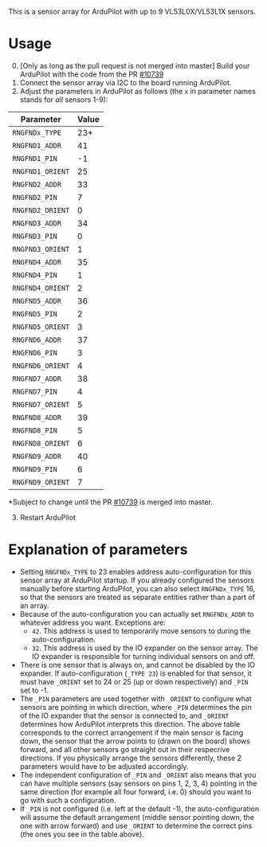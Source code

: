 This is a sensor array for ArduPilot with up to 9 VL53L0X/VL53L1X sensors.

# Usage
0. [Only as long as the pull request is not merged into master] Build your ArduPilot with the code from the PR [#10739](https://github.com/ArduPilot/ardupilot/pull/10739)
1. Connect the sensor array via I2C to the board running ArduPilot.
2. Adjust the parameters in ArduPilot as follows (the `x` in parameter names stands for _all_ sensors 1-9):

Parameter        | Value
-----------------|------
`RNGFNDx_TYPE`   | 23*
`RNGFND1_ADDR`   | 41
`RNGFND1_PIN`    | -1
`RNGFND1_ORIENT` | 25
`RNGFND2_ADDR`   | 33
`RNGFND2_PIN`    | 7
`RNGFND2_ORIENT` | 0
`RNGFND3_ADDR`   | 34
`RNGFND3_PIN`    | 0
`RNGFND3_ORIENT` | 1
`RNGFND4_ADDR`   | 35
`RNGFND4_PIN`    | 1
`RNGFND4_ORIENT` | 2
`RNGFND5_ADDR`   | 36
`RNGFND5_PIN`    | 2
`RNGFND5_ORIENT` | 3
`RNGFND6_ADDR`   | 37
`RNGFND6_PIN`    | 3
`RNGFND6_ORIENT` | 4
`RNGFND7_ADDR`   | 38
`RNGFND7_PIN`    | 4
`RNGFND7_ORIENT` | 5
`RNGFND8_ADDR`   | 39
`RNGFND8_PIN`    | 5
`RNGFND8_ORIENT` | 6
`RNGFND9_ADDR`   | 40
`RNGFND9_PIN`    | 6
`RNGFND9_ORIENT` | 7

*Subject to change until the PR [#10739](https://github.com/ArduPilot/ardupilot/pull/10739) is merged into master.

3. Restart ArduPilot

# Explanation of parameters
- Setting `RNGFNDx_TYPE` to 23 enables address auto-configuration for this sensor array at ArduPilot startup. If you already configured the sensors manually before starting ArduPilot, you can also select `RNGFNDx_TYPE` 16, so that the sensors are treated as separate entities rather than a part of an array.
- Because of the auto-configuration you can actually set `RNGFNDx_ADDR` to whatever address you want. Exceptions are:
   - `42`. This address is used to temporarily move sensors to during the auto-configuration.
   - `32`. This address is used by the IO expander on the sensor array. The IO expander is responsible for turning individual sensors on and off.
- There is one sensor that is always on, and cannot be disabled by the IO expander. If auto-configuration (`_TYPE 23`) is enabled for that sensor, it must have `_ORIENT` set to 24 or 25 (up or down respectively) and `_PIN` set to -1.
- The `_PIN` parameters are used together with `_ORIENT` to configure what sensors are pointing in which direction, where `_PIN` determines the pin of the IO expander that the sensor is connected to, and `_ORIENT` determines how ArduPilot interprets this direction. The above table corresponds to the correct arrangement if the main sensor is facing down, the sensor that the arrow points to (drawn on the board) shows forward, and all other sensors go straight out in their respecrive directions. If you physically arrange the sensors differently, these 2 parameters would have to be adjusted accordingly.
- The independent configuration of `_PIN` and `_ORIENT` also means that you can have multiple sensors (say sensors on pins 1, 2, 3, 4) pointing in the same direction (for example all four forward, i.e. 0) should you want to go with such a configuration.
- If `_PIN` is not configured (i.e. left at the default -1), the auto-configuration will assume the default arrangement (middle sensor pointing down, the one with arrow forward) and use `_ORIENT` to determine the correct pins (the ones you see in the table above).
